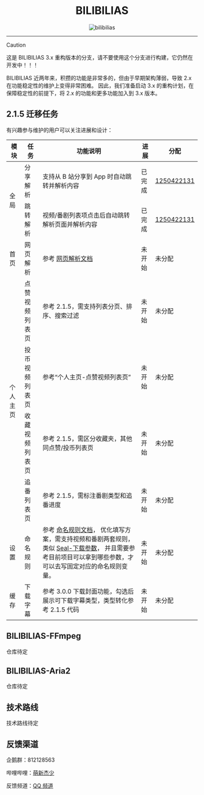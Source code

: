 <div align="center">

# BILIBILIAS

![bilibilias](https://socialify.git.ci/1250422131/bilibilias/image?description=1&descriptionEditable=%E4%BE%BF%E6%8D%B7%E7%9A%84%E7%BC%93%E5%AD%98B%E7%AB%99%E8%A7%86%E9%A2%91%E5%92%8C%E7%95%AA%E5%89%A7&font=Inter&forks=1&language=1&logo=https%3A%2F%2Fi0.hdslb.com%2Fbfs%2Fim_new%2F18b70b81972a79923f179106c406910a351201307.png&name=1&owner=1&pattern=Circuit%20Board&stargazers=1&theme=Auto)

</div>

---

> [!CAUTION]
> 这是 BILIBILIAS 3.x 重构版本的分支，请不要使用这个分支进行构建，它仍然在开发中！！！

BILIBILIAS 近两年来，积攒的功能是非常多的，但由于早期架构薄弱，导致 2.x 在功能稳定性的维护上变得非常困难。
因此，我们准备启动 3.x 的重构计划，在保障稳定性的前提下，将 2.x 的功能和更多功能加入到 3.x 版本。

## 2.1.5 迁移任务

有兴趣参与维护的用户可以关注进展和设计：
<table>
    <thead>
        <tr>
            <th>模块</th>
            <th>任务</th>
            <th>功能说明</th>
            <th>进展</th>
            <th>分配</th>
        </tr>
    </thead>
    <tbody>
        <!-- 全局模块 -->
        <tr>
            <td rowspan="2">全局</td>
            <td>分享解析</td>
            <td>支持从 B 站分享到 App 时自动跳转并解析内容</td>
            <td>已完成</td>
            <td><a href="https://github.com/1250422131/">1250422131</a></td>
        </tr>
        <tr>
            <td>跳转解析</td>
            <td>视频/番剧列表项点击后自动跳转解析页面并解析内容</td>
            <td>已完成</td>
            <td><a href="https://github.com/1250422131/">1250422131</a></td>
        </tr>
        <!-- 首页模块 -->
        <tr>
            <td>首页</td>
            <td>网页解析</td>
            <td>参考 <a href="https://bilibilias-doc.imcys.com/user/cookbook/web-as.html">网页解析文档</a></td>
            <td>未开始</td>
            <td>未分配</td>
        </tr>
        <!-- 个人主页模块 -->
        <tr>
            <td rowspan="4">个人主页</td>
            <td>点赞视频列表页</td>
            <td>参考 2.1.5，需支持列表分页、排序、搜索过滤</td>
            <td>未开始</td>
            <td>未分配</td>
        </tr>
        <tr>
            <td>投币视频列表页</td>
            <td>参考“个人主页-点赞视频列表页”</td>
            <td>未开始</td>
            <td>未分配</td>
        </tr>
        <tr>
            <td>收藏视频列表页</td>
            <td>参考 2.1.5，需区分收藏夹，其他同点赞/投币列表页</td>
            <td>未开始</td>
            <td>未分配</td>
        </tr>
        <tr>
            <td>追番列表页</td>
            <td>参考 2.1.5，需标注番剧类型和追番进度</td>
            <td>未开始</td>
            <td>未分配</td>
        </tr>
        <!-- 设置模块 -->
        <tr>
            <td>设置</td>
            <td>命名规则</td>
            <td>参考 <a href="https://bilibilias-doc.imcys.com/user/cookbook/settings-about.html#%E5%91%BD%E5%90%8D%E8%A7%84%E5%88%99">命名规则文档</a>，
            优化填写方案，需支持视频和番剧两套规则，类似 <a href="https://github.com/JunkFood02/Seal/blob/main/fastlane/metadata/android/en-US/images/phoneScreenshots/6.jpg">Seal-下载参数</a>，
            并且需要参考目前项目可以拿到哪些参数，才可以去写固定对应的命名规则变量。
            </td>
            <td>未开始</td>
            <td>未分配</td>
        </tr>
        <!-- 缓存模块 -->
        <tr>
            <td>缓存</td>
            <td>下载字幕</td>
            <td>参考 3.0.0 下载封面功能，勾选后展示可下载字幕类型，类型转化参考 2.1.5 代码</td>
            <td>未开始</td>
            <td>未分配</td>
        </tr>
    </tbody>
</table>

## BILIBILIAS-FFmpeg

仓库待定

## BILIBILIAS-Aria2

仓库待定

## 技术路线

技术路线待定

## 反馈渠道

企鹅群：812128563

哔哩哔哩：[萌新杰少](https://space.bilibili.com/351201307)

反馈频道：[QQ 频道](https://pd.qq.com/s/ecbbiumzr)
